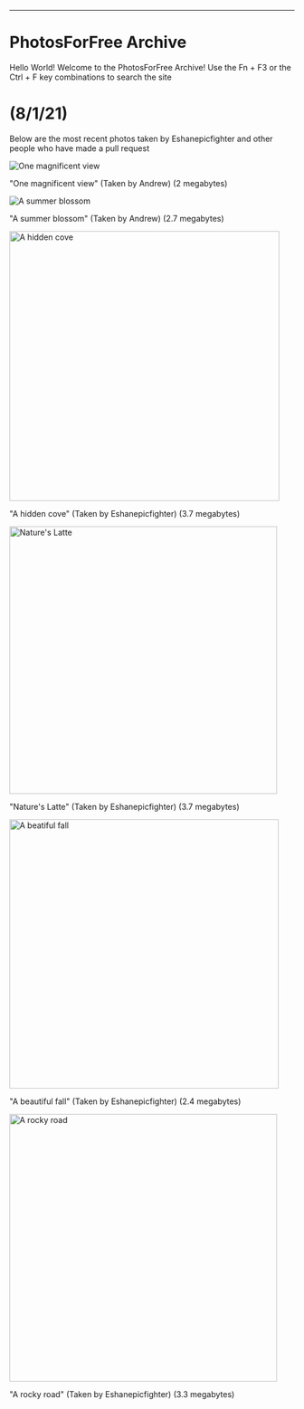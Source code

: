 ***
# PhotosForFree Archive
Hello World! Welcome to the PhotosForFree Archive! Use the Fn + F3 or the Ctrl + F key combinations to search the site 
# (8/1/21)      



Below are the most recent photos taken by Eshanepicfighter and other people who have made a pull request

      

![One magnificent view](https://user-images.githubusercontent.com/79593316/127779597-86eb1f90-78b2-48dd-92a3-a8602042221f.png)







"One magnificent view" (Taken by Andrew) (2 megabytes)







![A summer blossom](https://user-images.githubusercontent.com/79593316/127779540-70166c3f-7acc-4ea0-b69f-6ae119ee2235.png)







"A summer blossom" (Taken by Andrew) (2.7 megabytes)







<img width="477" alt="A hidden cove" src="https://user-images.githubusercontent.com/79593316/127756718-008cdf7e-42d5-447f-9178-cef608d3860b.PNG">







"A hidden cove" (Taken by Eshanepicfighter) (3.7 megabytes)











<img width="473" alt="Nature's Latte" src="https://user-images.githubusercontent.com/79593316/127756763-d9d9dd02-364b-420d-8796-a471138d46d7.PNG">







"Nature's Latte" (Taken by Eshanepicfighter) (3.7 megabytes)











<img width="476" alt="A beatiful fall" src="https://user-images.githubusercontent.com/79593316/127756838-9e63f172-62f0-4df0-ab0a-04c697e3e412.PNG">







"A beautiful fall" (Taken by Eshanepicfighter) (2.4 megabytes)











<img width="473" alt="A rocky road" src="https://user-images.githubusercontent.com/79593316/127756855-80a43c9b-2645-4bfb-aa39-7d6e7cb022a6.PNG">







"A rocky road" (Taken by Eshanepicfighter) (3.3 megabytes)



        





